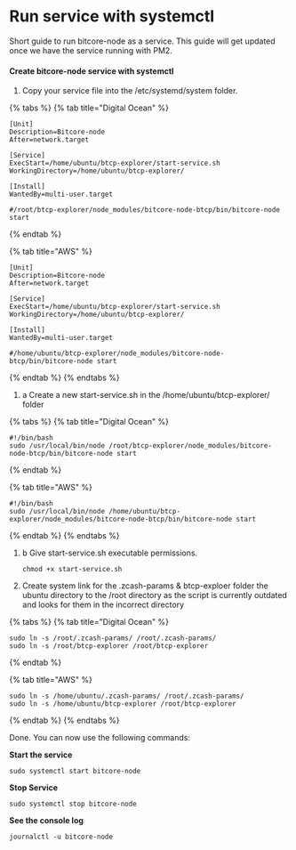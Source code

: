 # Run service with systemctl



Short guide to run bitcore-node as a service. This guide will get updated once we have the service running with PM2.

#### Create bitcore-node service with systemctl

1. Copy your service file into the /etc/systemd/system folder.

{% tabs %}
{% tab title="Digital Ocean" %}


```text
[Unit]
Description=Bitcore-node
After=network.target

[Service]
ExecStart=/home/ubuntu/btcp-explorer/start-service.sh
WorkingDirectory=/home/ubuntu/btcp-explorer/

[Install]
WantedBy=multi-user.target

#/root/btcp-explorer/node_modules/bitcore-node-btcp/bin/bitcore-node start
```
{% endtab %}

{% tab title="AWS" %}


```text
[Unit]
Description=Bitcore-node
After=network.target

[Service]
ExecStart=/home/ubuntu/btcp-explorer/start-service.sh
WorkingDirectory=/home/ubuntu/btcp-explorer/

[Install]
WantedBy=multi-user.target

#/home/ubuntu/btcp-explorer/node_modules/bitcore-node-btcp/bin/bitcore-node start
```
{% endtab %}
{% endtabs %}

1. a Create a new start-service.sh in the /home/ubuntu/btcp-explorer/ folder

{% tabs %}
{% tab title="Digital Ocean" %}


```text
#!/bin/bash
sudo /usr/local/bin/node /root/btcp-explorer/node_modules/bitcore-node-btcp/bin/bitcore-node start
```
{% endtab %}

{% tab title="AWS" %}


```text
#!/bin/bash
sudo /usr/local/bin/node /home/ubuntu/btcp-explorer/node_modules/bitcore-node-btcp/bin/bitcore-node start
```
{% endtab %}
{% endtabs %}

1. b Give start-service.sh executable permissions.

   ```text
   chmod +x start-service.sh
   ```

2. Create system link for the .zcash-params & btcp-exploer folder the ubuntu directory to the /root directory as the script is currently outdated and looks for them in the incorrect directory

{% tabs %}
{% tab title="Digital Ocean" %}


```text
sudo ln -s /root/.zcash-params/ /root/.zcash-params/
sudo ln -s /root/btcp-explorer /root/btcp-explorer
```
{% endtab %}

{% tab title="AWS" %}


```text
sudo ln -s /home/ubuntu/.zcash-params/ /root/.zcash-params/
sudo ln -s /home/ubuntu/btcp-explorer /root/btcp-explorer
```
{% endtab %}
{% endtabs %}



Done. You can now use the following commands:

**Start the service**

```text
sudo systemctl start bitcore-node
```

**Stop Service**

```text
sudo systemctl stop bitcore-node
```

**See the console log**

```text
journalctl -u bitcore-node
```


